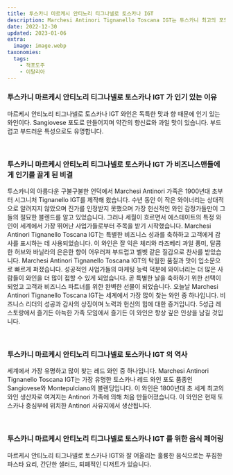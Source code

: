 ```yaml
---
title: 투스카니 마르케시 안티노리 티그나넬로 토스카나 IGT
description: Marchesi Antinori Tignanello Toscana IGT는 투스카니 최고의 포도원에서 생산되는 고급스러운 풀바디 와인입니다. 와인은 또한 벨벳 같은 질감과 긴 여운으로 유명합니다. 단독으로 마시거나 음식과 페어링하기에 이상적입니다.
date: 2022-12-30
updated: 2023-01-06
extra:
  image: image.webp
taxonomies:
  tags: 
    - 적포도주
    - 이탈리아
---
```



### 투스카니 마르케시 안티노리 티그나넬로 토스카나 IGT 가 인기 있는 이유

마르케시 안티노리 티그나넬로 토스카나 IGT 와인은 독특한 맛과 향 때문에 인기 있는 와인이다. Sangiovese 포도로 만들어지며 약간의 향신료와 과일 맛이 있습니다. 부드럽고 부드러운 특성으로도 유명합니다.

&nbsp;  

### 투스카니 마르케시 안티노리 티그나넬로 토스카나 IGT 가 비즈니스맨들에게 인기를 끌게 된 비결

투스카니의 아름다운 구불구불한 언덕에서 Marchesi Antinori 가족은 1900년대 초부터 시그니처 Tignanello IGT를 제작해 왔습니다. 수년 동안 이 작은 와이너리는 상대적으로 알려지지 않았으며 진가를 인정받지 못했으며 가장 헌신적인 와인 감정가들만이 그들의 절묘한 블렌드를 알고 있었습니다. 그러나 세월이 흐르면서 에스테이트의 특정 와인이 세계에서 가장 뛰어난 사업가들로부터 주목을 받기 시작했습니다. Marchesi Antinori Tignanello Toscana IGT는 특별한 비즈니스 성과를 축하하고 고객에게 감사를 표시하는 데 사용되었습니다. 이 와인은 잘 익은 체리와 라즈베리 과일 풍미, 달콤한 허브와 바닐라의 은은한 향이 어우러져 부드럽고 벨벳 같은 질감으로 찬사를 받았습니다. Marchesi Antinori Tignanello Toscana IGT의 탁월한 품질과 맛이 입소문으로 빠르게 퍼졌습니다. 성공적인 사업가들의 마케팅 능력 덕분에 와이너리는 더 많은 사람들이 와인을 더 많이 접할 수 있게 되었습니다. 곧 특별한 날을 축하하기 위한 선택이 되었고 고객과 비즈니스 파트너를 위한 완벽한 선물이 되었습니다. 오늘날 Marchesi Antinori Tignanello Toscana IGT는 세계에서 가장 많이 찾는 와인 중 하나입니다. 비즈니스 리더의 성공과 감사의 상징이며 노력과 헌신의 힘에 대한 증거입니다. 5성급 레스토랑에서 즐기든 아늑한 가족 모임에서 즐기든 이 와인은 항상 깊은 인상을 남길 것입니다.

&nbsp;  

### 투스카니 마르케시 안티노리 티그나넬로 토스카나 IGT 의 역사

세계에서 가장 유명하고 많이 찾는 레드 와인 중 하나입니다. Marchesi Antinori Tignanello Toscana IGT는 가장 유명한 토스카나 레드 와인 포도 품종인 Sangiovese와 Montepulciano의 블렌딩입니다. 이 와인은 1800년대 초 세계 최고의 와인 생산자로 여겨지는 Antinori 가족에 의해 처음 만들어졌습니다. 이 와인은 현재 토스카나 중심부에 위치한 Antinori 사유지에서 생산됩니다.

&nbsp;  

### 투스카니 마르케시 안티노리 티그나넬로 토스카나 IGT 를 위한 음식 페어링

마르케시 안티노리 티그나넬로 토스카나 IGT와 잘 어울리는 훌륭한 음식으로는 푸짐한 파스타 요리, 간단한 샐러드, 퇴폐적인 디저트가 있습니다.

&nbsp;  
